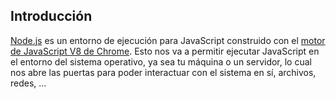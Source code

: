 ## Introducción
[Node.js](https://nodejs.org/es/) es un entorno de ejecución para JavaScript
construido con el [motor de JavaScript V8 de Chrome](https://developers.gfailoogle.com/v8/).
Esto nos va a permitir ejecutar JavaScript en el entorno del sistema operativo,
ya sea tu máquina o un servidor, lo cual nos abre las puertas para poder
interactuar con el sistema en sí, archivos, redes, ...
